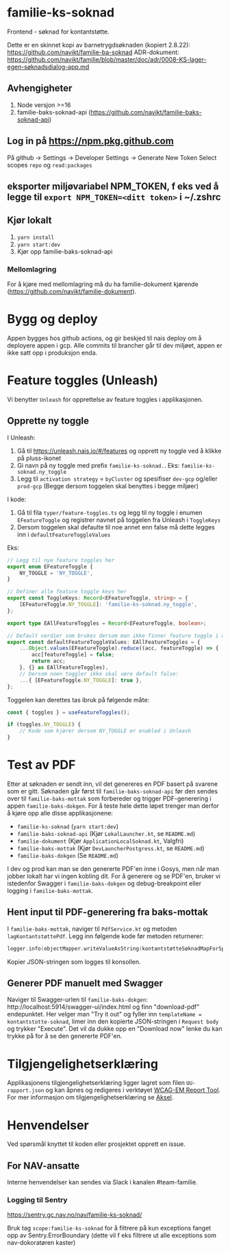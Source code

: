 # familie-ks-soknad
Frontend - søknad for kontantstøtte.

Dette er en skinnet kopi av barnetrygdsøknaden (kopiert 2.8.22): https://github.com/navikt/familie-ba-soknad
ADR-dokument: https://github.com/navikt/familie/blob/master/doc/adr/0008-KS-lager-egen-søknadsdialog-app.md

## Avhengigheter
1. Node versjon >=16
2. familie-baks-soknad-api (https://github.com/navikt/familie-baks-soknad-api)

## Log in på https://npm.pkg.github.com
På github -> Settings -> Developer Settings -> Generate New Token
Select scopes `repo` og `read:packages`

eksporter miljøvariabel NPM_TOKEN, f eks ved å legge til
`export NPM_TOKEN=<ditt token>` i ~/.zshrc
-
## Kjør lokalt
1. `yarn install`
2. `yarn start:dev`
3. Kjør opp familie-baks-soknad-api

### Mellomlagring
For å kjøre med mellomlagring må du ha familie-dokument kjørende (https://github.com/navikt/familie-dokument).

# Bygg og deploy
Appen bygges hos github actions, og gir beskjed til nais deploy om å deployere appen i gcp. Alle commits til brancher går til dev miljøet, appen er ikke satt opp i produksjon enda.

# Feature toggles (Unleash)

Vi benytter `Unleash` for opprettelse av feature toggles i applikasjonen.

## Opprette ny toggle

I Unleash:
1. Gå til https://unleash.nais.io/#/features og opprett ny toggle ved å klikke på pluss-ikonet
2. Gi navn på ny toggle med prefix `familie-ks-soknad.`. Eks: `familie-ks-soknad.ny_toggle`
3. Legg til `activation strategy` = `byCluster` og spesifiser `dev-gcp` og/eller `prod-gcp` (Begge dersom toggelen skal benyttes i begge miljøer)

I kode:
1. Gå til fila `typer/feature-toggles.ts` og legg til ny toggle i enumen `EFeatureToggle` og registrer navnet på toggelen fra Unleash i `ToggleKeys`
2. Dersom toggelen skal defaulte til noe annet enn false må dette legges inn i `defaultFeatureToggleValues`

Eks:

```ts
// Legg til nye feature toggles her
export enum EFeatureToggle {
    NY_TOGGLE = 'NY_TOGGLE',
}

// Definer alle feature toggle keys her
export const ToggleKeys: Record<EFeatureToggle, string> = {
    [EFeatureToggle.NY_TOGGLE]: 'familie-ks-soknad.ny_toggle',
};

export type EAllFeatureToggles = Record<EFeatureToggle, boolean>;

// Default verdier som brukes dersom man ikke finner feature toggle i unleash.
export const defaultFeatureToggleValues: EAllFeatureToggles = {
    ...Object.values(EFeatureToggle).reduce((acc, featureToggle) => {
        acc[featureToggle] = false;
        return acc;
    }, {} as EAllFeatureToggles),
    // Dersom noen toggler ikke skal være default false:
    ...{ [EFeatureToggle.NY_TOGGLE]: true },
};
```

Toggelen kan derettes tas ibruk på følgende måte:

```ts
const { toggles } = useFeatureToggles();

if (toggles.NY_TOGGLE) {
    // Kode som kjører dersom NY_TOGGLE er enabled i Unleash
}
```

# Test av PDF
Etter at søknaden er sendt inn, vil det genereres en PDF basert på svarene som er gitt. Søknaden går først til `familie-baks-soknad-api` før den sendes over til `familie-baks-mottak` som forbereder og trigger PDF-generering i appen `familie-baks-dokgen`. For å teste hele dette løpet trenger man derfor å kjøre opp alle disse applikasjonene:
* `familie-ks-soknad` (`yarn start:dev`)
* `familie-baks-soknad-api` (Kjør `LokalLauncher.kt`, se `README.md`)
* `familie-dokument` (Kjør `ApplicationLocalSoknad.kt`, Valgfri)
* `familie-baks-mottak` (Kjør `DevLauncherPostgress.kt`, se `README.md`)
* `familie-baks-dokgen` (Se `README.md`)

I dev og prod kan man se den genererte PDF'en inne i Gosys, men når man jobber lokalt har vi ingen kobling dit. For å generere og se PDF'en, bruker vi istedenfor Swagger i `familie-baks-dokgen` og debug-breakpoint eller logging i `familie-baks-mottak`.

## Hent input til PDF-generering fra baks-mottak

I `familie-baks-mottak`, naviger til `PdfService.kt` og metoden `lagKontantstøttePdf`. Legg inn følgende kode før metoden returnerer:

```kotlin
logger.info(objectMapper.writeValueAsString(kontantstøtteSøknadMapForSpråk + ekstraFelterMap))
```

Kopier JSON-stringen som logges til konsollen.

## Generer PDF manuelt med Swagger

Naviger til Swagger-urlen til `familie-baks-dokgen`: http://localhost:5914/swagger-ui/index.html og finn "download-pdf" endepunktet. Her velger man "Try it out" og fyller inn `templateName = kontantstotte-soknad`, limer inn den kopierte JSON-stringen i `Request body` og trykker "Execute". Det vil da dukke opp en "Download now" lenke du kan trykke på for å se den genererte PDF'en.


# Tilgjengelighetserklæring

Applikasjonens tilgjengelighetserklæring ligger lagret som filen `UU-rapport.json` og kan åpnes og redigeres i verktøyet [WCAG-EM Report Tool](https://www.w3.org/WAI/eval/report-tool/). For mer informasjon om tilgjengelighetserklæring se [Aksel](https://aksel.nav.no/produktbloggen/tilgjengelighetserklaringer-kom-i-gang).

# Henvendelser
Ved spørsmål knyttet til koden eller prosjektet opprett en issue.

## For NAV-ansatte
Interne henvendelser kan sendes via Slack i kanalen #team-familie.

### Logging til Sentry
https://sentry.gc.nav.no/nav/familie-ks-soknad/

Bruk tag ``` scope:familie-ks-soknad ``` for å filtrere på kun exceptions fanget opp av Sentry.ErrorBoundary (dette vil f eks filtrere ut alle exceptions som nav-dokoratøren kaster)

